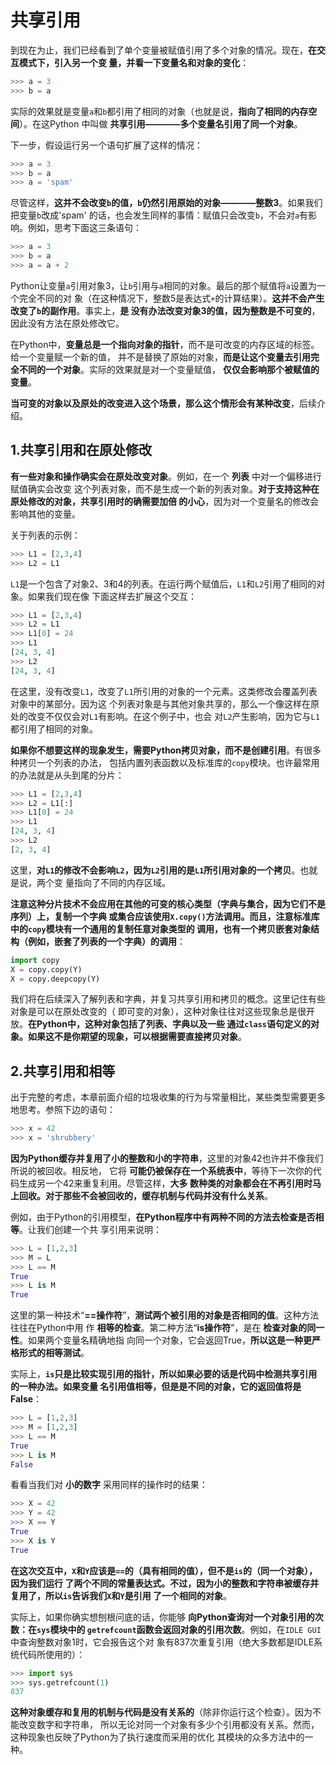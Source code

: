 共享引用
================================================================================
到现在为止，我们已经看到了单个变量被赋值引用了多个对象的情况。现在，**在交互模式下，引入另一个变
量，并看一下变量名和对象的变化**：
```python
>>> a = 3
>>> b = a
```
实际的效果就是变量`a`和`b`都引用了相同的对象（也就是说，**指向了相同的内存空间**）。在这Python
中叫做 **共享引用————多个变量名引用了同一个对象**。

下一步，假设运行另一个语句扩展了这样的情况：
```python
>>> a = 3
>>> b = a
>>> a = 'spam'
```
尽管这样，**这并不会改变`b`的值，`b`仍然引用原始的对象————整数3**。如果我们把变量`b`改成'spam'
的话，也会发生同样的事情：赋值只会改变`b`，不会对`a`有影响。例如，思考下面这三条语句：
```python
>>> a = 3
>>> b = a
>>> a = a + 2
```
Python让变量`a`引用对象3，让`b`引用与`a`相同的对象。最后的那个赋值将`a`设置为一个完全不同的对
象（在这种情况下，整数5是表达式`+`的计算结果）。**这并不会产生改变了`b`的副作用**。事实上，**是
没有办法改变对象3的值，因为整数是不可变的**，因此没有方法在原处修改它。

在Python中，**变量总是一个指向对象的指针**，而不是可改变的内存区域的标签。给一个变量赋一个新的值，
并不是替换了原始的对象，**而是让这个变量去引用完全不同的一个对象**。实际的效果就是对一个变量赋值，
**仅仅会影响那个被赋值的变量**。

**当可变的对象以及原处的改变进入这个场景，那么这个情形会有某种改变**，后续介绍。

## 1.共享引用和在原处修改
**有一些对象和操作确实会在原处改变对象**。例如，在一个 **列表** 中对一个偏移进行赋值确实会改变
这个列表对象，而不是生成一个新的列表对象。**对于支持这种在原处修改的对象，共享引用时的确需要加倍
的小心**，因为对一个变量名的修改会影响其他的变量。

关于列表的示例：
```python
>>> L1 = [2,3,4]
>>> L2 = L1
```
`L1`是一个包含了对象2、3和4的列表。在运行两个赋值后，`L1`和`L2`引用了相同的对象。如果我们现在像
下面这样去扩展这个交互：
```python
>>> L1 = [2,3,4]
>>> L2 = L1
>>> L1[0] = 24
>>> L1
[24, 3, 4]
>>> L2
[24, 3, 4]
```
在这里，没有改变`L1`，改变了`L1`所引用的对象的一个元素。这类修改会覆盖列表对象中的某部分。因为这
个列表对象是与其他对象共享的，那么一个像这样在原处的改变不仅仅会对`L1`有影响。在这个例子中，也会
对`L2`产生影响，因为它与`L1`都引用了相同的对象。

**如果你不想要这样的现象发生，需要Python拷贝对象，而不是创建引用**。有很多种拷贝一个列表的办法，
包括内置列表函数以及标准库的`copy`模块。也许最常用的办法就是从头到尾的分片：
```python
>>> L1 = [2,3,4]
>>> L2 = L1[:]
>>> L1[0] = 24
>>> L1
[24, 3, 4]
>>> L2
[2, 3, 4]
```
这里，**对`L1`的修改不会影响`L2`，因为`L2`引用的是`L1`所引用对象的一个拷贝**。也就是说，两个变
量指向了不同的内存区域。

**注意这种分片技术不会应用在其他的可变的核心类型（字典与集合，因为它们不是序列）上，复制一个字典
或集合应该使用`X.copy()`方法调用。而且，注意标准库中的`copy`模块有一个通用的复制任意对象类型的
调用，也有一个拷贝嵌套对象结构（例如，嵌套了列表的一个字典）的调用**：
```python
import copy
X = copy.copy(Y)
X = copy.deepcopy(Y)
```
我们将在后续深入了解列表和字典，并复习共享引用和拷贝的概念。这里记住有些对象是可以在原处改变的（
即可变的对象），这种对象往往对这些现象总是很开放。**在Python中，这种对象包括了列表、字典以及一些
通过`class`语句定义的对象。如果这不是你期望的现象，可以根据需要直接拷贝对象**。

## 2.共享引用和相等
出于完整的考虑，本章前面介绍的垃圾收集的行为与常量相比，某些类型需要更多地思考。参照下边的语句：
```python
>>> x = 42
>>> x = 'shrubbery'
```
**因为Python缓存并复用了小的整数和小的字符串**，这里的对象42也许并不像我们所说的被回收。相反地，
它将 **可能仍被保存在一个系统表中**，等待下一次你的代码生成另一个42来重复利用。尽管这样，**大多
数种类的对象都会在不再引用时马上回收。对于那些不会被回收的，缓存机制与代码并没有什么关系**。

例如，由于Python的引用模型，**在Python程序中有两种不同的方法去检查是否相等**。让我们创建一个共
享引用来说明：
```python
>>> L = [1,2,3]
>>> M = L
>>> L == M
True
>>> L is M
True
```
这里的第一种技术“**==操作符**”，**测试两个被引用的对象是否相同的值**。这种方法往往在Python中用
作 **相等的检查**。第二种方法“**is操作符**”，是在 **检查对象的同一性**。如果两个变量名精确地指
向同一个对象，它会返回True，**所以这是一种更严格形式的相等测试**。

实际上，**`is`只是比较实现引用的指针，所以如果必要的话是代码中检测共享引用的一种办法。如果变量
名引用值相等，但是是不同的对象，它的返回值将是False**：
```python
>>> L = [1,2,3]
>>> M = [1,2,3]
>>> L == M
True
>>> L is M
False
```
看看当我们对 **小的数字** 采用同样的操作时的结果：
```python
>>> X = 42
>>> Y = 42
>>> X == Y
True
>>> X is Y
True
```
**在这次交互中，`X`和`Y`应该是`==`的（具有相同的值），但不是`is`的（同一个对象），因为我们运行
了两个不同的常量表达式。不过，因为小的整数和字符串被缓存并复用了，所以`is`告诉我们`X`和`Y`是引用
了一个相同的对象**。

实际上，如果你确实想刨根问底的话，你能够 **向Python查询对一个对象引用的次数：在`sys`模块中的
`getrefcount`函数会返回对象的引用次数**。例如，在`IDLE GUI`中查询整数对象1时，它会报告这个对
象有837次重复引用（绝大多数都是IDLE系统代码所使用的）：
```python
>>> import sys
>>> sys.getrefcount(1)
837
```
**这种对象缓存和复用的机制与代码是没有关系的**（除非你运行这个检查）。因为不能改变数字和字符串，
所以无论对同一个对象有多少个引用都没有关系。然而，这种现象也反映了Python为了执行速度而采用的优化
其模块的众多方法中的一种。
